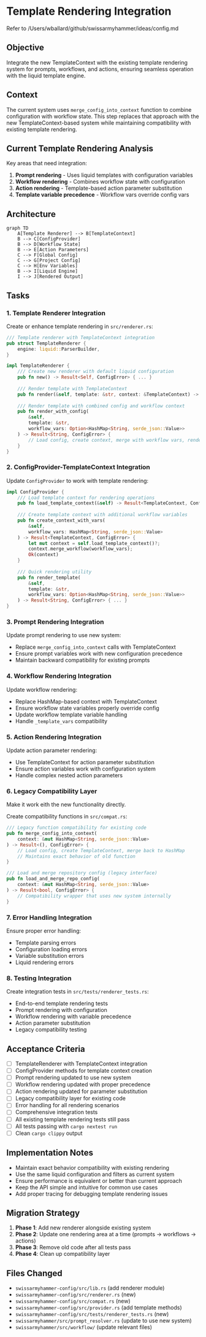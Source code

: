 # Template Rendering Integration

Refer to /Users/wballard/github/swissarmyhammer/ideas/config.md

## Objective

Integrate the new TemplateContext with the existing template rendering system for prompts, workflows, and actions, ensuring seamless operation with the liquid template engine.

## Context

The current system uses `merge_config_into_context` function to combine configuration with workflow state. This step replaces that approach with the new TemplateContext-based system while maintaining compatibility with existing template rendering.

## Current Template Rendering Analysis

Key areas that need integration:
1. **Prompt rendering** - Uses liquid templates with configuration variables
2. **Workflow rendering** - Combines workflow state with configuration  
3. **Action rendering** - Template-based action parameter substitution
4. **Template variable precedence** - Workflow vars override config vars

## Architecture

```mermaid
graph TD
    A[Template Renderer] --> B[TemplateContext]
    B --> C[ConfigProvider]
    B --> D[Workflow State]
    B --> E[Action Parameters]
    C --> F[Global Config]
    C --> G[Project Config]
    C --> H[Env Variables]
    B --> I[Liquid Engine]
    I --> J[Rendered Output]
```

## Tasks

### 1. Template Renderer Integration

Create or enhance template rendering in `src/renderer.rs`:

```rust
/// Template renderer with TemplateContext integration
pub struct TemplateRenderer {
    engine: liquid::ParserBuilder,
}

impl TemplateRenderer {
    /// Create new renderer with default liquid configuration
    pub fn new() -> Result<Self, ConfigError> { ... }
    
    /// Render template with TemplateContext
    pub fn render(&self, template: &str, context: &TemplateContext) -> Result<String, ConfigError> { ... }
    
    /// Render template with combined config and workflow context
    pub fn render_with_config(
        &self, 
        template: &str,
        workflow_vars: Option<HashMap<String, serde_json::Value>>
    ) -> Result<String, ConfigError> {
        // Load config, create context, merge with workflow vars, render
    }
}
```

### 2. ConfigProvider-TemplateContext Integration

Update `ConfigProvider` to work with template rendering:

```rust
impl ConfigProvider {
    /// Load template context for rendering operations
    pub fn load_template_context(&self) -> Result<TemplateContext, ConfigError> { ... }
    
    /// Create template context with additional workflow variables
    pub fn create_context_with_vars(
        &self,
        workflow_vars: HashMap<String, serde_json::Value>
    ) -> Result<TemplateContext, ConfigError> {
        let mut context = self.load_template_context()?;
        context.merge_workflow(workflow_vars);
        Ok(context)
    }
    
    /// Quick rendering utility
    pub fn render_template(
        &self,
        template: &str,
        workflow_vars: Option<HashMap<String, serde_json::Value>>
    ) -> Result<String, ConfigError> { ... }
}
```

### 3. Prompt Rendering Integration

Update prompt rendering to use new system:
- Replace `merge_config_into_context` calls with TemplateContext
- Ensure prompt variables work with new configuration precedence
- Maintain backward compatibility for existing prompts

### 4. Workflow Rendering Integration  

Update workflow rendering:
- Replace HashMap-based context with TemplateContext
- Ensure workflow state variables properly override config
- Update workflow template variable handling
- Handle `_template_vars` compatibility

### 5. Action Rendering Integration

Update action parameter rendering:
- Use TemplateContext for action parameter substitution
- Ensure action variables work with configuration system
- Handle complex nested action parameters

### 6. Legacy Compatibility Layer

Make it work eith the new functionality directly.

Create compatibility functions in `src/compat.rs`:

```rust
/// Legacy function compatibility for existing code
pub fn merge_config_into_context(
    context: &mut HashMap<String, serde_json::Value>
) -> Result<(), ConfigError> {
    // Load config, create TemplateContext, merge back to HashMap
    // Maintains exact behavior of old function
}

/// Load and merge repository config (legacy interface)  
pub fn load_and_merge_repo_config(
    context: &mut HashMap<String, serde_json::Value>
) -> Result<bool, ConfigError> {
    // Compatibility wrapper that uses new system internally
}
```

### 7. Error Handling Integration

Ensure proper error handling:
- Template parsing errors
- Configuration loading errors  
- Variable substitution errors
- Liquid rendering errors

### 8. Testing Integration

Create integration tests in `src/tests/renderer_tests.rs`:
- End-to-end template rendering tests
- Prompt rendering with configuration
- Workflow rendering with variable precedence
- Action parameter substitution
- Legacy compatibility testing

## Acceptance Criteria

- [ ] TemplateRenderer with TemplateContext integration
- [ ] ConfigProvider methods for template context creation
- [ ] Prompt rendering updated to use new system
- [ ] Workflow rendering updated with proper precedence
- [ ] Action rendering updated for parameter substitution  
- [ ] Legacy compatibility layer for existing code
- [ ] Error handling for all rendering scenarios
- [ ] Comprehensive integration tests
- [ ] All existing template rendering tests still pass
- [ ] All tests passing with `cargo nextest run`
- [ ] Clean `cargo clippy` output

## Implementation Notes

- Maintain exact behavior compatibility with existing rendering
- Use the same liquid configuration and filters as current system
- Ensure performance is equivalent or better than current approach
- Keep the API simple and intuitive for common use cases
- Add proper tracing for debugging template rendering issues

## Migration Strategy

1. **Phase 1**: Add new renderer alongside existing system
2. **Phase 2**: Update one rendering area at a time (prompts → workflows → actions)
3. **Phase 3**: Remove old code after all tests pass
4. **Phase 4**: Clean up compatibility layer

## Files Changed

- `swissarmyhammer-config/src/lib.rs` (add renderer module)
- `swissarmyhammer-config/src/renderer.rs` (new)
- `swissarmyhammer-config/src/compat.rs` (new) 
- `swissarmyhammer-config/src/provider.rs` (add template methods)
- `swissarmyhammer-config/src/tests/renderer_tests.rs` (new)
- `swissarmyhammer/src/prompt_resolver.rs` (update to use new system)
- `swissarmyhammer/src/workflow/` (update relevant files)